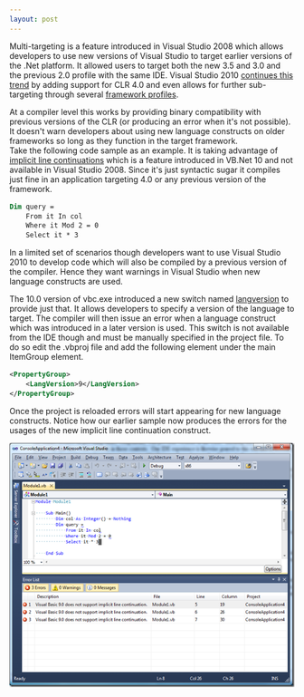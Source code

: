 ```yaml
---
layout: post
---
```

Multi-targeting is a feature introduced in Visual Studio 2008 which allows developers to use new versions of Visual Studio to target earlier versions of the .Net platform. It allowed users to target both the new 3.5 and 3.0 and the previous 2.0 profile with the same IDE. Visual Studio 2010 [continues this trend](http://msdn.microsoft.com/en-us/magazine/ff714560.aspx) by adding support for CLR 4.0 and even allows for further sub-targeting through several [framework profiles](http://channel9.msdn.com/posts/funkyonex/Multi-Targeting-Deep-Dive-with-Visual-Basic-2010/).

At a compiler level this works by providing binary compatibility with previous versions of the CLR (or producing an error when it's not possible). It doesn't warn developers about using new language constructs on older frameworks so long as they function in the target framework.  
Take the following code sample as an example. It is taking advantage of [implicit line continuations](http://blogs.msdn.com/b/vbteam/archive/2009/03/27/implicit-line-continuation-in-vb-10-tyler-whitney.aspx) which is a feature introduced in VB.Net 10 and not available in Visual Studio 2008. Since it's just syntactic sugar it compiles just fine in an application targeting 4.0 or any previous version of the framework.  
    
``` vb
Dim query =
    From it In col
    Where it Mod 2 = 0
    Select it * 3
```

In a limited set of scenarios though developers want to use Visual Studio 2010 to develop code which will also be compiled by a previous version of the compiler. Hence they want warnings in Visual Studio when new language constructs are used.

The 10.0 version of vbc.exe introduced a new switch named [langversion](http://msdn.microsoft.com/en-us/library/dd547577.aspx) to provide just that. It allows developers to specify a version of the language to target. The compiler will then issue an error when a language construct which was introduced in a later version is used. This switch is not available from the IDE though and must be manually specified in the project file. To do so edit the .vbproj file and add the following element under the main ItemGroup element.

``` xml
<PropertyGroup>
    <LangVersion>9</LangVersion>
</PropertyGroup>
```


Once the project is reloaded errors will start appearing for new language constructs. Notice how our earlier sample now produces the errors for the usages of the new implicit line continuation construct.  

![image](/images/posts/multitarget.png)


